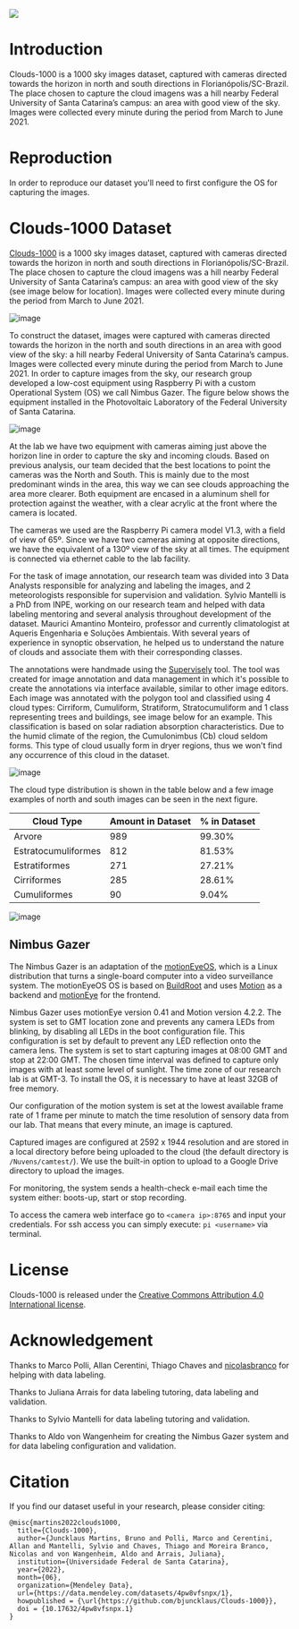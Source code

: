![](https://user-images.githubusercontent.com/9988985/178505572-7009ffeb-1e24-4615-a423-60d35ffe7936.png)


# Introduction

Clouds-1000 is a 1000 sky images dataset, captured with cameras directed towards the horizon in north and south directions in Florianópolis/SC-Brazil. The place chosen to capture the cloud imagens was a hill nearby Federal University of Santa Catarina’s campus: an area with good view of the sky. Images were collected every minute during the period from March to June 2021. 

# Reproduction
In order to reproduce our dataset you'll need to first configure the OS for capturing the images.

# Clouds-1000 Dataset
[Clouds-1000](https://data.mendeley.com/datasets/4pw8vfsnpx/1) is a 1000 sky images dataset, captured with cameras directed towards the horizon in north and south directions in Florianópolis/SC-Brazil. The place chosen to capture the cloud imagens was a hill nearby Federal University of Santa Catarina’s campus: an area with good view of the sky (see image below for location). Images were collected every minute during the period from March to June 2021.

![image](https://user-images.githubusercontent.com/9988985/178502394-cd5824e3-5828-426f-a2be-1cd4e152933b.png)

To construct the dataset, images were captured with cameras directed towards the horizon in the north and south directions in an area with good view of the sky: a hill nearby Federal University of Santa Catarina’s campus. Images were collected every minute during the period from March to June 2021. In order to capture images from the sky, our research group developed a low-cost equipment using Raspberry Pi with a custom Operational System (OS) we call Nimbus Gazer. The figure below shows the equipment installed in the Photovoltaic Laboratory of the Federal University of Santa Catarina.

![image](https://user-images.githubusercontent.com/9988985/177363154-aeab6245-f264-4308-8974-34c8f8eda128.png)

At the lab we have two equipment with cameras aiming just above the horizon line in order to capture the sky and incoming clouds. Based on previous analysis, our team decided that the best locations to point the cameras was the North and South. This is mainly due to the most predominant winds in the area, this way we can see clouds approaching the area more clearer. Both equipment are encased in a aluminum shell for protection against the weather, with a clear acrylic at the front where the camera is located.

The cameras we used are the Raspberry Pi camera model V1.3, with a field of view of 65º. Since we have two cameras aiming at opposite directions, we have the equivalent of a 130º view of the sky at all times. The equipment is connected via ethernet cable to the lab facility.

For the task of image annotation, our research team was divided into 3 Data Analysts responsible for analyzing and labeling the images, and 2 meteorologists responsible for supervision and validation. Sylvio Mantelli is a PhD from INPE, working on our research team and helped with data labeling mentoring and several analysis throughout development of the dataset. Maurici Amantino Monteiro, professor and currently climatologist at Aqueris Engenharia e Soluções Ambientais. With several years of experience in synoptic observation, he helped us to understand the nature of clouds and associate them with their corresponding classes.

The annotations were handmade using the [Supervisely](https://supervise.ly/) tool. The tool was created for image annotation and data management in which it's possible to create the annotations via interface available, similar to other image editors. Each image was annotated with the polygon tool and classified using 4 cloud types: Cirriform, Cumuliform, Stratiform, Stratocumuliform and 1 class representing trees and buildings, see image below for an example. This classification is based on solar radiation absorption characteristics. Due to the humid climate of the region, the Cumulonimbus (Cb) cloud seldom forms. This type of cloud usually form in dryer regions, thus we won't find any occurrence of this cloud in the dataset.

![image](https://user-images.githubusercontent.com/9988985/178505389-8f7c00c7-2a4c-40d6-b48a-1cf0abc73844.png)


The cloud type distribution is shown in the table below and a few image examples of north and south images can be seen in the next figure.

| Cloud Type      | Amount in Dataset | % in Dataset |
| ----------- | ----------- | ----------- |
| Arvore      | 989       | 99.30%       |
| Estratocumuliformes   | 812        | 81.53%        |
| Estratiformes      | 271       | 27.21%       |
| Cirriformes   | 285        | 28.61%        |
| Cumuliformes      | 90       | 9.04%       |

![image](https://user-images.githubusercontent.com/9988985/177363896-b2132747-e175-4b1a-b7ea-8d82e31811de.png)


## Nimbus Gazer
The Nimbus Gazer is an adaptation of the [motionEyeOS](https://github.com/motioneye-project/motioneyeos/wiki), which is a Linux distribution that turns a single-board computer into a video surveillance system. The motionEyeOS OS is based on [BuildRoot](http://buildroot.uclibc.org/) and uses [Motion](https://motion-project.github.io/) as a backend and [motionEye](https://github.com/ccrisan/motioneye/) for the frontend.

Nimbus Gazer uses motionEye version 0.41 and Motion version 4.2.2. The system is set to GMT location zone and prevents any camera LEDs from blinking, by disabling all LEDs in the boot configuration file. This configuration is set by default to prevent any LED reflection onto the camera lens. The system is set to start capturing images at 08:00 GMT and stop at 22:00 GMT. The chosen time interval was defined to capture only images with at least some level of sunlight. The time zone of our research lab is at GMT-3. To install the OS, it is necessary to have at least 32GB of free memory.

Our configuration of the motion system is set at the lowest available frame rate of 1 frame per minute to match the time resolution of sensory data from our lab. That means that every minute, an image is captured.

Captured images are configured at 2592 x 1944 resolution and are stored in a local directory before being uploaded to the cloud (the default directory is `/Nuvens/camtest/`). We use the built-in option to upload to a Google Drive directory to upload the images.

For monitoring, the system sends a health-check e-mail each time the system either: boots-up, start or stop recording.

To access the camera web interface go to `<camera ip>:8765` and input your credentials. For ssh access you can  simply execute: `pi <username>` via terminal.


# License
Clouds-1000 is released under the [Creative Commons Attribution 4.0 International license](https://github.com/bjuncklaus/Clouds-1000/blob/main/LICENSE).

# Acknowledgement
Thanks to Marco Polli, Allan Cerentini, Thiago Chaves and [nicolasbranco](https://github.com/nicolasbranco) for helping with data labeling.
  
  Thanks to Juliana Arrais for data labeling tutoring, data labeling and validation.
  
  Thanks to Sylvio Mantelli for data labeling tutoring and validation.
  
  Thanks to Aldo von Wangenheim for creating the Nimbus Gazer system and for data labeling configuration and validation.

# Citation
If you find our dataset useful in your research, please consider citing:

    @misc{martins2022clouds1000,
      title={Clouds-1000},
      author={Juncklaus Martins, Bruno and Polli, Marco and Cerentini, Allan and Mantelli, Sylvio and Chaves, Thiago and Moreira Branco, Nicolas and von Wangenheim, Aldo and Arrais, Juliana},
	  institution={Universidade Federal de Santa Catarina},
      year={2022},
	  month={06},
      organization={Mendeley Data},
	  url={https://data.mendeley.com/datasets/4pw8vfsnpx/1},
	  howpublished = {\url{https://github.com/bjuncklaus/Clouds-1000}},
	  doi = {10.17632/4pw8vfsnpx.1}
    }
